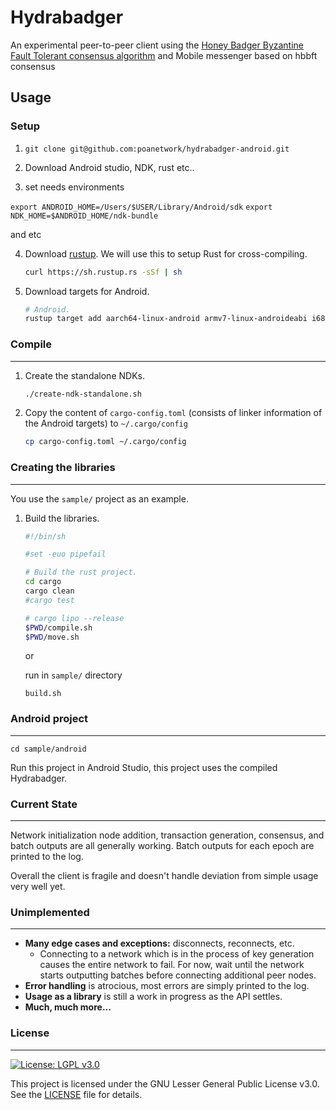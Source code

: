 Hydrabadger
================

An experimental peer-to-peer client using the [Honey Badger Byzantine Fault
Tolerant consensus algorithm](https://github.com/poanetwork/hbbft) and Mobile messenger based on hbbft consensus 

## Usage

### Setup

1. `git clone git@github.com:poanetwork/hydrabadger-android.git`

2. Download Android studio, NDK, rust etc..

3. set needs environments 

`export ANDROID_HOME=/Users/$USER/Library/Android/sdk`
`export NDK_HOME=$ANDROID_HOME/ndk-bundle` 

and etc

4. Download [rustup](https://www.rustup.rs/). We will use this to setup Rust for
   cross-compiling.

    ```sh
    curl https://sh.rustup.rs -sSf | sh
    ```

5. Download targets for Android.

    ```sh
    # Android.
    rustup target add aarch64-linux-android armv7-linux-androideabi i686-linux-android
    ```

### Compile
-----

1. Create the standalone NDKs.

    ```sh
    ./create-ndk-standalone.sh
    ```

6. Copy the content of `cargo-config.toml` (consists of linker information of
   the Android targets) to `~/.cargo/config`

    ```sh
    cp cargo-config.toml ~/.cargo/config
    ```

### Creating the libraries
----------------------

You use the `sample/` project as an example.


1. Build the libraries.

    ```sh
	#!/bin/sh

	#set -euo pipefail

	# Build the rust project.
	cd cargo
	cargo clean
	#cargo test

	# cargo lipo --release
	$PWD/compile.sh
	$PWD/move.sh
    ```

	or

	run in `sample/` directory

	```
	build.sh
	```

### Android project
-----

```
cd sample/android
```

Run this project in Android Studio, this project uses the compiled Hydrabadger.

### Current State
-----

Network initialization node addition, transaction generation, consensus,
and batch outputs are all generally working. Batch outputs for each epoch are
printed to the log.

Overall the client is fragile and doesn't handle deviation from simple usage
very well yet.

### Unimplemented
-----

* **Many edge cases and exceptions:** disconnects, reconnects, etc.
  * Connecting to a network which is in the process of key generation causes
    the entire network to fail. For now, wait until the network starts
    outputting batches before connecting additional peer nodes.
* **Error handling** is atrocious, most errors are simply printed to the log.
* **Usage as a library** is still a work in progress as the API settles.
* **Much, much more...**

### License
-----

[![License: LGPL v3.0](https://img.shields.io/badge/License-LGPL%20v3-blue.svg)](https://www.gnu.org/licenses/lgpl-3.0)

This project is licensed under the GNU Lesser General Public License v3.0. See the [LICENSE](LICENSE) file for details.
